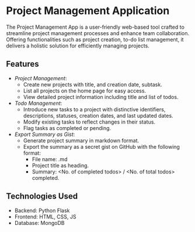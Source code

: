 # Project Management Application

The Project Management App is a user-friendly web-based tool crafted to streamline project management processes and enhance team collaboration. Offering functionalities such as project creation, to-do list management, it delivers a holistic solution for efficiently managing projects.
## Features

- *Project Management*:
  - Create new projects with title, and creation date, subtask.
  - List all projects on the home page for easy access.
  - View detailed project information including title and list of todos.
- *Todo Management*:
  - Introduce new tasks to a project with distinctive identifiers, descriptions, statuses, creation dates, and last updated dates.
  - Modify existing tasks to reflect changes in their status.
  - Flag tasks as completed or pending.
- *Export Summary as Gist*:
  - Generate project summary in markdown format.
  - Export the summary as a secret gist on GitHub with the following format:
    - File name: <Project title>.md
    - Project title as heading.
    - Summary: <No. of completed todos> / <No. of total todos> completed.
    
## Technologies Used
- Backend: Python Flask
- Frontend: HTML, CSS, JS
- Database: MongoDB
